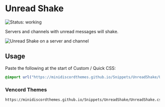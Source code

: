 # Unread Shake
![Status: working](https://img.shields.io/badge/status-working-green?style=flat-square)

Servers and channels with unread messages will shake.

![Unread Shake on a server and channel](preview.gif)

## Usage
Paste the following at the start of Custom / Quick CSS:
```css
@import url("https://minidiscordthemes.github.io/Snippets/UnreadShake/UnreadShake.css");
```
### Vencord Themes
```
https://minidiscordthemes.github.io/Snippets/UnreadShake/UnreadShake.css
```